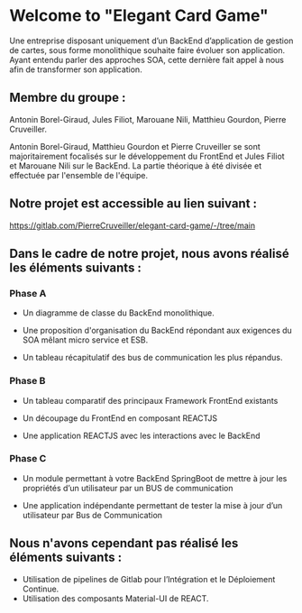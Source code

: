 # Welcome to "Elegant Card Game"

Une entreprise disposant uniquement d’un BackEnd d’application de gestion de cartes, sous forme monolithique souhaite faire évoluer son application. Ayant entendu parler des approches SOA, cette dernière fait appel à nous afin de transformer son application.


## Membre du groupe : 
Antonin Borel-Giraud, Jules Filiot, Marouane Nili, Matthieu Gourdon, Pierre Cruveiller.

Antonin Borel-Giraud, Matthieu Gourdon et Pierre Cruveiller se sont majoritairement focalisés sur le développement du FrontEnd et Jules Filiot et Marouane Nili sur le BackEnd. La partie théorique à été divisée et effectuée par l'ensemble de l'équipe.

## Notre projet est accessible au lien suivant : 
https://gitlab.com/PierreCruveiller/elegant-card-game/-/tree/main

## Dans le cadre de notre projet, nous avons réalisé les éléments suivants : 
### Phase A
- Un diagramme de classe du BackEnd monolithique.

- Une proposition d'organisation du BackEnd répondant aux exigences du SOA mêlant micro service et ESB.

- Un tableau récapitulatif des bus de communication les plus répandus.

### Phase B
- Un tableau comparatif des principaux Framework FrontEnd existants

- Un découpage du FrontEnd en composant REACTJS

- Une application REACTJS avec les interactions avec le BackEnd

### Phase C
- Un module permettant à votre BackEnd SpringBoot de mettre à jour les propriétés d’un utilisateur par un BUS de communication

- Une application indépendante permettant de tester la mise à jour d’un utilisateur par Bus de Communication

## Nous n'avons cependant pas réalisé les éléments suivants :
- Utilisation de pipelines de Gitlab pour l’Intégration et le Déploiement Continue.
- Utilisation des composants Material-UI de REACT.

